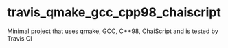 # travis_qmake_gcc_cpp98_chaiscript
Minimal project that uses qmake, GCC, C++98, ChaiScript and is tested by Travis CI
